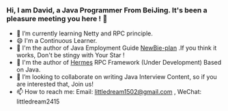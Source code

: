 

### Hi, I am David, a Java Programmer From BeiJing. It's been a pleasure meeting you here !  🥰

- 🔭 I’m currently learning Netty and RPC principle.
- 😄 I'm a Continuous Learner.
- 🔗 I'm the author of Java Employment Guide [NewBie-plan](https://github.com/553899811/NewBie-Plan/) .If you think it works, Don't be stingy with Your Star !
- 🔗 I'm the author of [Hermes](https://github.com/553899811/Hermes) RPC Framework (Under Development) Based on Java. 
- 👯 I’m looking to collaborate on writing Java Interview Content, so if you are interested that, Join us!
- 📫 How to reach me: Email: littledream1502@gmail.com , WeChat: littledream2415

